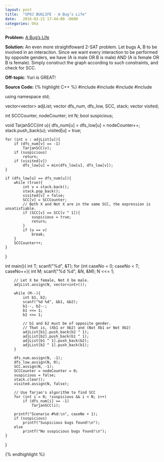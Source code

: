 ```yaml
---
layout: post
title:  "SPOJ BUGLIFE - A Bug’s Life"
date:   2016-02-21 17:44:00 -0600
categories: UVa
---
```


**Problem:** [A Bug’s Life]

**Solution:**
An even more straightfoward 2-SAT problem. Let bugs A, B to be involved in an interaciton.
Since we want every interaction to be performed by opposite genders, we have (A is male OR B is male) AND (A is female OR B is female).
Simply construct the graph according to such constraints, and check for SCC.

**Off-topic**: Yuri is GREAT!

**Source Code:**
{% highlight C++ %}
#include <iostream>
#include <cstdio>
#include <algorithm>
#include <vector>

using namespace std;

vector<vector<int>> adjList;
vector<int> dfs_num, dfs_low, SCC, stack;
vector<bool> visited;

int SCCCounter, nodeCounter;
int N;
bool suspicious;

void TarjanSCC(int u){
    dfs_num[u] = dfs_low[u] = nodeCounter++;
    stack.push_back(u);
    visited[u] = true;

    for (int v : adjList[u]){
        if (dfs_num[v] == -1)
            TarjanSCC(v);
        if (suspicious)
            return;
        if (visited[v])
            dfs_low[u] = min(dfs_low[u], dfs_low[v]);
    }

    if (dfs_low[u] == dfs_num[u]){
        while (true){
            int v = stack.back();
            stack.pop_back();
            visited[v] = false;
            SCC[v] = SCCCounter;
            // Both X and Not X are in the same SCC, the expression is unsatisfiable.
            if (SCC[v] == SCC[v ^ 1]){
                suspicious = true;
                return;
            }
            if (u == v)
                break;
        }
        SCCCounter++;
    }
}

int main(){
    int T;
    scanf("%d", &T);
    for (int caseNo = 0; caseNo < T; caseNo++){
        int M;
        scanf("%d %d", &N, &M);
        N <<= 1;
        
        // Let X be female, Not X be male.
        adjList.assign(N, vector<int>());

        while (M--){
            int b1, b2;
            scanf("%d %d", &b1, &b2);
            b1--, b2--;
            b1 <<= 1;
            b2 <<= 1;
            
            // b1 and b2 must be of opposite gender.
            // That is, (Xb1 or Xb2) and (Not Xb1 or Not Xb2)
            adjList[b1].push_back(b2 ^ 1);
            adjList[b2].push_back(b1 ^ 1);
            adjList[b1 ^ 1].push_back(b2);
            adjList[b2 ^ 1].push_back(b1);
        }

        dfs_num.assign(N, -1);
        dfs_low.assign(N, 0);
        SCC.assign(N, -1);
        SCCCounter = nodeCounter = 0;
        suspicious = false;
        stack.clear();
        visited.assign(N, false);

        // Use Tarjan's algorithm to find SCC
        for (int i = 0; !suspicious && i < N; i++)
            if (dfs_num[i] == -1)
                TarjanSCC(i);

        printf("Scenario #%d:\n", caseNo + 1);
        if (suspicious)
            printf("Suspicious bugs found!\n");
        else
            printf("No suspicious bugs found!\n");
    }
}

{% endhighlight %}

[A Bug’s Life]: http://www.spoj.com/problems/BUGLIFE/
